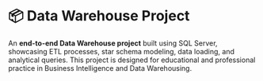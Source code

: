# 📦 Data Warehouse Project

An **end-to-end Data Warehouse project** built using SQL Server, showcasing ETL processes, star schema modeling, data loading, and analytical queries. This project is designed for educational and professional practice in Business Intelligence and Data Warehousing.
